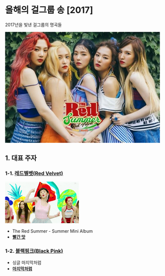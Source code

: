 # 올해의 걸그룹 송 [2017]
2017년을 빛낸 걸그룹의 명곡들

![redvelvet](./Red-Velvet1.jpg)

## 1. 대표 주자


### 1-1. [레드벨벳(Red Velvet)](http://www.melon.com/artist/detail.htm?artistId=780066)
![rv1](./rv1.gif)

- The Red Summer - Summer Mini Album
- [**빨간 맛**](https://youtu.be/WyiIGEHQP8o)


### 1-2. [블랙핑크(Black Pink)](http://www.melon.com/artist/timeline.htm?artistId=995169)

- 싱글 마지막처럼
- [**마지막처럼**](https://youtu.be/Amq-qlqbjYA)
